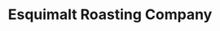 ---
title: "Esquimalt Roasting Company"
url: /esquimalt/esquimalt-roasting-company/
shop: coffee
---